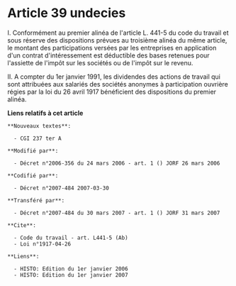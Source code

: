 # Article 39 undecies

I. Conformément au premier alinéa de l'article L. 441-5 du code du travail et sous réserve des dispositions prévues au
troisième alinéa du même article, le montant des participations versées par les entreprises en application d'un contrat
d'intéressement est déductible des bases retenues pour l'assiette de l'impôt sur les sociétés ou de l'impôt sur le revenu.

II. A compter du 1er janvier 1991, les dividendes des actions de travail qui sont attribuées aux salariés des sociétés
anonymes à participation ouvrière régies par la loi du 26 avril 1917 bénéficient des dispositions du premier alinéa.

**Liens relatifs à cet article**

	**Nouveaux textes**:

	  - CGI 237 ter A

	**Modifié par**:

	  - Décret n°2006-356 du 24 mars 2006 - art. 1 () JORF 26 mars 2006

	**Codifié par**:

	  - Décret n°2007-484 2007-03-30

	**Transféré par**:

	  - Décret n°2007-484 du 30 mars 2007 - art. 1 () JORF 31 mars 2007

	**Cite**:

	  - Code du travail - art. L441-5 (Ab)
	  - Loi n°1917-04-26

	**Liens**:

	  - HISTO: Edition du 1er janvier 2006
	  - HISTO: Edition du 1er janvier 2007
